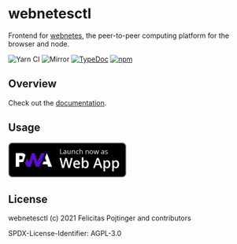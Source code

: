 # webnetesctl

Frontend for [webnetes](https://github.com/alphahorizonio/webnetes), the peer-to-peer computing platform for the browser and node.

![Yarn CI](https://github.com/alphahorizonio/webnetesctl/workflows/Yarn%20CI/badge.svg)
![Mirror](https://github.com/alphahorizonio/webnetesctl/workflows/Mirror/badge.svg)
[![TypeDoc](https://img.shields.io/badge/TypeScript-Documentation-informational)](https://alphahorizonio.github.io/webnetesctl/)
[![npm](https://img.shields.io/npm/v/@alphahorizonio/webnetesctl)](https://www.npmjs.com/package/@alphahorizonio/webnetesctl)

## Overview

Check out the [documentation](https://docs.webnetes.dev/).

## Usage

[<img src="./img/launch.png" width="240">](https://webnetes.dev/)

## License

webnetesctl (c) 2021 Felicitas Pojtinger and contributors

SPDX-License-Identifier: AGPL-3.0
